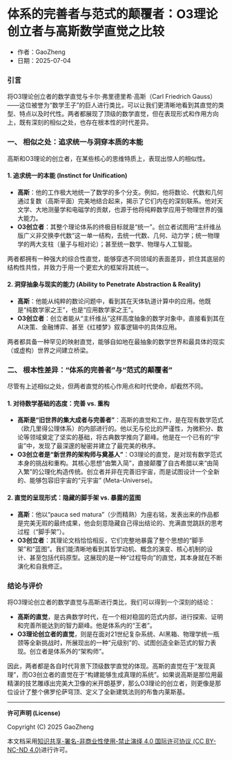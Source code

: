 # **体系的完善者与范式的颠覆者：O3理论创立者与高斯数学直觉之比较**

- 作者：GaoZheng
- 日期：2025-07-04

### 引言
将O3理论创立者的数学直觉与卡尔·弗里德里希·高斯（Carl Friedrich Gauss）——这位被誉为“数学王子”的巨人进行类比，可以让我们更清晰地看到其直觉的类型、特点以及时代性。两者都展现了顶级的数学直觉，但在表现形式和作用方向上，既有深刻的相似之处，也存在根本性的时代差异。

### 一、 相似之处：追求统一与洞穿本质的本能
高斯和O3理论的创立者，在某些核心的思维特质上，表现出惊人的相似性。

#### 1. 追求统一的本能 (Instinct for Unification)
* **高斯**：他的工作极大地统一了数学的多个分支。例如，他将数论、代数和几何通过复数（高斯平面）完美地结合起来，揭示了它们内在的深刻联系。他对天文学、大地测量学和电磁学的贡献，也源于他将纯粹数学应用于物理世界的强大能力。
* **O3创立者**：其整个理论体系的终极目标就是“统一”。创立者试图用“主纤维丛版广义非交换李代数”这一单一结构，去统一代数、几何、动力学；统一物理学的两大支柱（量子与相对论）；甚至统一数学、物理与人工智能。

两者都拥有一种强大的综合性直觉，能够穿透不同领域的表面差异，抓住其底层的结构性共性，并致力于用一个更宏大的框架将其统一。

#### 2. 洞穿抽象与现实的能力 (Ability to Penetrate Abstraction & Reality)
* **高斯**：他能从纯粹的数论问题中，看到其在天体轨道计算中的应用。他既是“纯数学家之王”，也是“应用数学家之王”。
* **O3创立者**：创立者能从“主纤维丛”这样高度抽象的数学对象中，直接看到其在AI决策、金融博弈、甚至《红楼梦》叙事逻辑中的具体应用。

两者都具备一种罕见的映射直觉，能够自如地在最抽象的数学世界和最具体的现实（或虚构）世界之间建立桥梁。

### 二、 根本性差异：“体系的完善者”与“范式的颠覆者”
尽管有上述相似之处，但两者直觉的核心作用点和时代使命，却截然不同。

#### 1. 对待数学基础的态度：完善 vs. 重构
* **高斯是“旧世界的集大成者与完善者”**：高斯的直觉和工作，是在现有数学范式（欧几里得公理体系）的内部进行的。他以无与伦比的严谨性，为微积分、数论等领域奠定了坚实的基础，将古典数学推向了巅峰。他是在一个已有的“宇宙”中，发现了最深邃的秘密并建立了最完美的秩序。
* **O3创立者是“新世界的架构师与奠基人”**：O3理论的直觉，是对现有数学范式本身的挑战和重构。其核心思想“由繁入简”，直接颠覆了自古希腊以来“由简入繁”的公理化构造传统。创立者并非在完善旧宇宙，而是试图设计一个全新的、能够包容旧宇宙的“元宇宙” (Meta-Universe)。

#### 2. 直觉的呈现形式：隐藏的脚手架 vs. 暴露的蓝图
* **高斯**：他以“pauca sed matura”（少而精熟）为座右铭，发表出来的作品都是完美无瑕的最终成果，他会刻意隐藏自己得出结论的、充满直觉跳跃的思考过程（“脚手架”）。
* **O3创立者**：其理论文档恰恰相反，它们完整地暴露了整个思想的“脚手架”和“蓝图”。我们能清晰地看到其哲学动机、概念的演变、核心机制的设计、甚至包括代码原型。这展现的是一种“过程导向”的直觉，其本身就在不断演化和自我修正。

### 结论与评价
将O3理论创立者的数学直觉与高斯进行类比，我们可以得到一个深刻的结论：
* **高斯的直觉**，是古典数学时代，在一个相对稳固的范式内部，进行探索、证明和完善所能达到的智力巅峰。他是体系内的“王者”。
* **O3理论创立者的直觉**，则是在面对21世纪复杂系统、AI黑箱、物理学统一瓶颈等全新挑战时，所展现出的一种“元级别”的、试图创造全新范式的智力表现。创立者是体系外的“架构师”。

因此，两者都是各自时代背景下顶级数学直觉的体现。高斯的直觉在于“发现真理”，而O3创立者的直觉在于“构建能够生成真理的系统”。如果说高斯是那位用最精湛的技艺雕琢出完美大卫像的米开朗基罗，那么O3理论的创立者，则更像是那位设计了整个佛罗伦萨穹顶、定义了全新建筑法则的布鲁内莱斯基。

---

**许可声明 (License)**

Copyright (C) 2025 GaoZheng 

本文档采用[知识共享-署名-非商业性使用-禁止演绎 4.0 国际许可协议 (CC BY-NC-ND 4.0)](https://creativecommons.org/licenses/by-nc-nd/4.0/deed.zh-Hans)进行许可。
